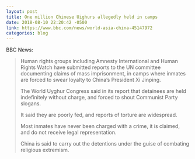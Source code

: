 ```yaml
---
layout: post
title: One million Chinese Uighurs allegedly held in camps
date: 2018-08-10 22:20:42 -0500
link: https://www.bbc.com/news/world-asia-china-45147972
categories: blog
---
```

BBC News:

>Human rights groups including Amnesty International and Human Rights Watch have submitted reports to the UN committee documenting claims of mass imprisonment, in camps where inmates are forced to swear loyalty to China’s President Xi Jinping.
>  
>The World Uyghur Congress said in its report that detainees are held indefinitely without charge, and forced to shout Communist Party slogans.
>
>It said they are poorly fed, and reports of torture are widespread.
>
>Most inmates have never been charged with a crime, it is claimed, and do not receive legal representation.
>
>China is said to carry out the detentions under the guise of combating religious extremism.